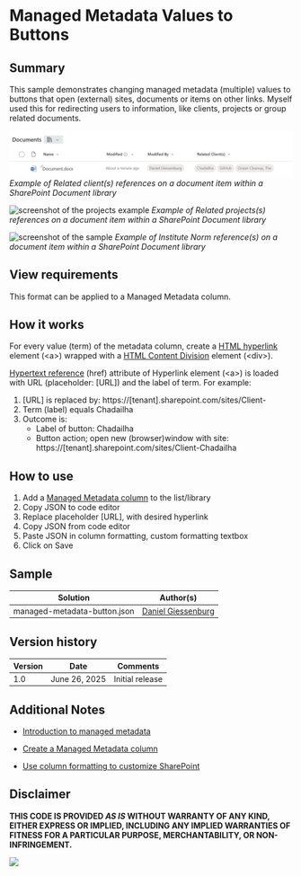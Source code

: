#  Managed Metadata Values to Buttons

## Summary
This sample demonstrates changing managed metadata (multiple) values to buttons that open (external) sites, documents or items on other links. Myself used this for redirecting users to information, like clients, projects or group related documents.

![screenshot of the sample](./assets/screenshot.png)
*Example of Related client(s) references on a document item within a SharePoint Document library*

![screenshot of the projects example](./assets/screenshot_projects.png)
*Example of Related projects(s) references on a document item within a SharePoint Document library*

![screenshot of the sample](./assets/screenshot_normreference.png)
*Example of Institute Norm reference(s) on a document item within a SharePoint Document library*

## View requirements
This format can be applied to a Managed Metadata column.

## How it works
For every value (term) of the metadata column, create a [HTML hyperlink](https://www.w3schools.com/tags/tag_a.asp) element (\<a\>) wrapped with a [HTML Content Division](https://www.w3schools.com/tags/tag_div.ASP) element (\<div\>).

[Hypertext reference](https://www.w3schools.com/tags/att_a_href.asp) (href) attribute of Hyperlink element (\<a\>) is loaded with URL (placeholder: [URL]) and the label of term.
For example: 
1. [URL] is replaced by: https://[tenant].sharepoint.com/sites/Client-
2. Term (label) equals Chadailha
3. Outcome is:
    - Label of button: Chadailha
    - Button action; open new (browser)window with site: https://[tenant].sharepoint.com/sites/Client-Chadailha

## How to use
1. Add a [Managed Metadata column](https://support.microsoft.com/office/create-a-managed-metadata-column-8fad9e35-a618-4400-b3c7-46f02785d27f) to the list/library
2. Copy JSON to code editor
3. Replace placeholder [URL], with desired hyperlink
4. Copy JSON from code editor
5. Paste JSON in column formatting, custom formatting textbox
6. Click on Save


## Sample

Solution|Author(s)
--------|---------
managed-metadata-button.json | [Daniel Giessenburg](https://github.com/DAGiessenburg)

## Version history

Version |Date               |Comments
--------|-------------------|--------
1.0     |June 26, 2025      |Initial release

## Additional Notes
- [Introduction to managed metadata](https://learn.microsoft.com/sharepoint/managed-metadata)

- [Create a Managed Metadata column](https://support.microsoft.com/office/create-a-managed-metadata-column-8fad9e35-a618-4400-b3c7-46f02785d27f)

- [Use column formatting to customize SharePoint](https://docs.microsoft.com/sharepoint/dev/declarative-customization/column-formatting)
 

## Disclaimer
**THIS CODE IS PROVIDED *AS IS* WITHOUT WARRANTY OF ANY KIND, EITHER EXPRESS OR IMPLIED, INCLUDING ANY IMPLIED WARRANTIES OF FITNESS FOR A PARTICULAR PURPOSE, MERCHANTABILITY, OR NON-INFRINGEMENT.**

<img src="https://pnptelemetry.azurewebsites.net/list-formatting/column-samples/managed-metadata-button" />